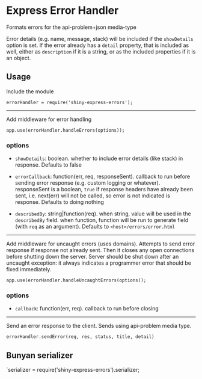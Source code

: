 # Express Error Handler

Formats errors for the api-problem+json media-type

Error details (e.g. name, message, stack) will be included if the `showDetails` option is set. If the error already has a `detail` property, that is included as well, either as `description` if it is a string, or as the included properties if it is an object.

## Usage
Include  the module

`errorHandler = require('shiny-express-errors');`

---

Add middleware for error handling

`app.use(errorHandler.handleErrors(options));`

### options
* `showDetails`: boolean. whether to include error details (like stack) in response. Defaults to false

* `errorCallback`: function(err, req, responseSent). callback to run before sending error response (e.g. custom logging or whatever). responseSent is a boolean, `true` if response headers have already been sent, i.e. next(err) will not be called, so error is not indicated is response. Defaults to doing nothing

* `describedBy`: string|function(req). when string, value will be used in the `describedBy` field. when function, function will be run to generate field (with `req` as an argument). Defaults to `<host>/errors/error.html`

---

Add middleware for uncaught errors (uses domains). Attempts to send error response if response not already sent. Then it closes any open connections before shutting down the server. Server should be shut down after an uncaught exception: it always indicates a programmer error that should be fixed immediately.

`app.use(errorHandler.handleUncaughtErrors(options));`

### options
* `callback`: function(err, req). callback to run before closing

---
Send an error response to the client. Sends using api-problem media type.

`errorHandler.sendError(req, res, status, title, detail)`

## Bunyan serializer

`serializer = require('shiny-express-errors').serializer;
